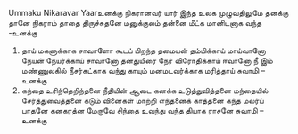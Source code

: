
Ummaku Nikaravar Yaarஉனக்கு நிகரானவர் யார் இந்த
உலக முழுவதிலுமே
தனக்கு தானே நிகராம் தாதை திருச்சுதனே
மனுக்குலம் தன்னை மீட்க மானிடனாக வந்த -உனக்கு
1. தாய் மகளுக்காக சாவாளோ கூடப் பிறந்த
தமையன் தம்பிக்காய் மாய்வானோ
நேயன் நேயர்க்காய் சாவானோ தனதுயிரை
நேர் விரோதிக்காய் ஈவானோ
நீ இம் மண்ணுலகில் நீசர்கட்காக வந்து
காயும் மனமடவர்க்காக மரித்தாய் சுவாமி – உனக்கு
2. கந்தை உரிந்தெறிந்தனை நீதியின் ஆடை
கனக்க உடுத்துவித்தனை
மந்தையில் சேர்த்துவைத்தனை  கடும் வினைகள்
மாற்றி எந்தனைக் காத்தனை
கந்த மலர்ப் பாதனே கனகரத்ன மேருவே
சிந்தை உவந்து வந்த தியாக ராசனே  சுவாமி – உனக்கு



